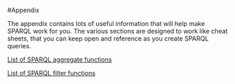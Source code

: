 #Appendix

The appendix contains lots of useful information that will help make SPARQL work for you. The various sections are designed to work like cheat sheets, that you can keep open and reference as you create SPARQL queries.

[List of SPARQL aggregate functions](./list-of-sparql-aggregate-functions.md)

[List of SPARQL filter functions](./list-of-sparql-filter-functions.md)

